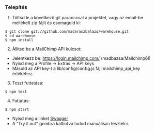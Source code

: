 ### Telepítés
1. Töltsd le a következő git paranccsal a projektet, vagy az email-be mellékelt zip fájlt és csomagold ki:
```
$ git clone git://github.com/madaraszbalazs/warehouse.git
$ cd warehouse
$ npm install
```
2. Állítsd be a MailChimp API kulcsot:
* Jelentkezz be: https://login.mailchimp.com/ (madbazsa/Mailchimp6!)
* Nyisd meg a Profile -> Extras -> API keys
* Másold az API key-t a lib/config/config.js fájl mailchimp_api_key értékéhez.

3. Teszt futtatása:
```
$ npm test
```

4. Futtatás:
```
$ npm start
```
* Nyisd meg a linket [Swagger](http://localhost:3000/api-docs/)
* A "Try it out" gombra kattintva tudod manuálisan tesztelni.
